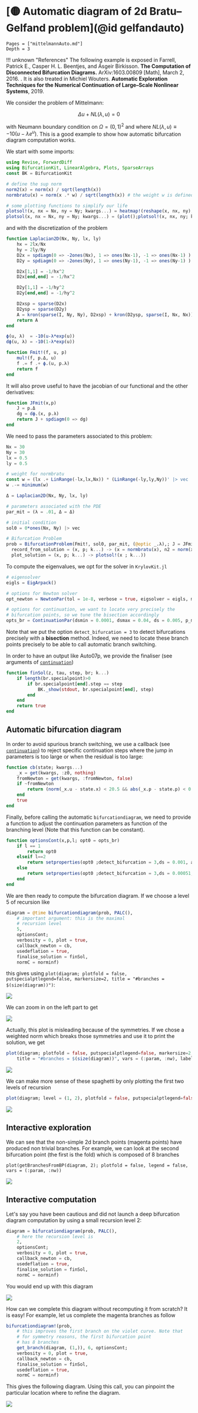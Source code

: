 # [🟡 Automatic diagram of 2d Bratu–Gelfand problem](@id gelfandauto)

```@contents
Pages = ["mittelmannAuto.md"]
Depth = 3
```

!!! unknown "References"
    The following example is exposed in Farrell, Patrick E., Casper H. L. Beentjes, and Ásgeir Birkisson. **The Computation of Disconnected Bifurcation Diagrams.** ArXiv:1603.00809 [Math], March 2, 2016. . It is also treated in Michiel Wouters. **Automatic Exploration Techniques for the Numerical Continuation of Large–Scale Nonlinear Systems**, 2019.


We consider the problem of Mittelmann:

$$\Delta u +NL(\lambda,u) = 0$$

with Neumann boundary condition on $\Omega = (0,1)^2$ and where $NL(\lambda,u)\equiv-10(u-\lambda e^u)$. This is a good example to show how automatic bifurcation diagram computation works.

We start with some imports:

```julia
using Revise, ForwardDiff
using BifurcationKit, LinearAlgebra, Plots, SparseArrays
const BK = BifurcationKit

# define the sup norm
norm2(x) = norm(x) / sqrt(length(x))
normbratu(x) = norm(x .* w) / sqrt(length(x)) # the weight w is defined below

# some plotting functions to simplify our life
plotsol!(x, nx = Nx, ny = Ny; kwargs...) = heatmap!(reshape(x, nx, ny); color = :viridis, kwargs...)
plotsol(x, nx = Nx, ny = Ny; kwargs...) = (plot();plotsol!(x, nx, ny; kwargs...))
```
and with the discretization of the problem

```julia
function Laplacian2D(Nx, Ny, lx, ly)
    hx = 2lx/Nx
    hy = 2ly/Ny
    D2x = spdiagm(0 => -2ones(Nx), 1 => ones(Nx-1), -1 => ones(Nx-1) ) / hx^2
    D2y = spdiagm(0 => -2ones(Ny), 1 => ones(Ny-1), -1 => ones(Ny-1) ) / hy^2

    D2x[1,1] = -1/hx^2
    D2x[end,end] = -1/hx^2

    D2y[1,1] = -1/hy^2
    D2y[end,end] = -1/hy^2

    D2xsp = sparse(D2x)
    D2ysp = sparse(D2y)
    A = kron(sparse(I, Ny, Ny), D2xsp) + kron(D2ysp, sparse(I, Nx, Nx))
    return A
end

ϕ(u, λ)  = -10(u-λ*exp(u))
dϕ(u, λ) = -10(1-λ*exp(u))

function Fmit!(f, u, p)
	mul!(f, p.Δ, u)
	f .= f .+ ϕ.(u, p.λ)
	return f
end
```

It will also prove useful to have the jacobian of our functional and the other derivatives:

```julia
function JFmit(x,p)
	J = p.Δ
	dg = dϕ.(x, p.λ)
	return J + spdiagm(0 => dg)
end
```

We need to pass the parameters associated to this problem:

```julia
Nx = 30
Ny = 30
lx = 0.5
ly = 0.5

# weight for normbratu
const w = (lx .+ LinRange(-lx,lx,Nx)) * (LinRange(-ly,ly,Ny))' |> vec
w .-= minimum(w)

Δ = Laplacian2D(Nx, Ny, lx, ly)

# parameters associated with the PDE
par_mit = (λ = .01, Δ = Δ)

# initial condition
sol0 = 0*ones(Nx, Ny) |> vec

# Bifurcation Problem
prob = BifurcationProblem(Fmit!, sol0, par_mit, (@optic _.λ),; J = JFmit,
  record_from_solution = (x, p; k...) -> (x = normbratu(x), n2 = norm(x), n∞ = norminf(x)),
  plot_solution = (x, p; k...) -> plotsol!(x ; k...))
```

To compute the eigenvalues, we opt for the solver in `KrylovKit.jl`

```julia
# eigensolver
eigls = EigArpack()

# options for Newton solver
opt_newton = NewtonPar(tol = 1e-8, verbose = true, eigsolver = eigls, max_iterations = 20)

# options for continuation, we want to locate very precisely the
# bifurcation points, so we tune the bisection accordingly
opts_br = ContinuationPar(dsmin = 0.0001, dsmax = 0.04, ds = 0.005, p_max = 3.5, p_min = 0.01, detect_bifurcation = 3, nev = 50, plot_every_step = 10, newton_options = (@set opt_newton.verbose = false), max_steps = 251, tol_stability = 1e-6, n_inversion = 6, dsmin_bisection = 1e-7, max_bisection_steps = 25, tol_bisection_eigenvalue = 1e-19)
```	 

Note that we put the option `detect_bifurcation = 3` to detect bifurcations precisely with a **bisection** method. Indeed, we need to locate these branch points precisely to be able to call automatic branch switching.

In order to have an output like Auto07p, we provide the finaliser (see arguments of [`continuation`](@ref))

```julia
function finSol(z, tau, step, br; k...)
	if length(br.specialpoint)>0
		if br.specialpoint[end].step == step
			BK._show(stdout, br.specialpoint[end], step)
		end
	end
	return true
end
```

## Automatic bifurcation diagram

In order to avoid spurious branch switching, we use a callback (see [`continuation`](@ref)) to reject specific continuation steps where the jump in parameters is too large or when the residual is too large:

```julia
function cb(state; kwargs...)
	_x = get(kwargs, :z0, nothing)
	fromNewton = get(kwargs, :fromNewton, false)
	if ~fromNewton
		return (norm(_x.u - state.x) < 20.5 && abs(_x.p - state.p) < 0.05)
	end
	true
end
```

Finally, before calling the automatic `bifurcationdiagram`, we need to provide a function to adjust the continuation parameters as function of the branching level (Note that this function can be constant).

```julia
function optionsCont(x,p,l; opt0 = opts_br)
	if l == 1
		return opt0
	elseif l==2
		return setproperties(opt0 ;detect_bifurcation = 3,ds = 0.001, a = 0.75)
	else
		return setproperties(opt0 ;detect_bifurcation = 3,ds = 0.00051, dsmax = 0.01)
	end
end
```

We are then ready to compute the bifurcation diagram. If we choose a level 5 of recursion like

```julia
diagram = @time bifurcationdiagram(prob, PALC(),
	# important argument: this is the maximal
	# recursion level
	5,
	optionsCont;
	verbosity = 0, plot = true,
	callback_newton = cb,
	usedeflation = true,
	finalise_solution = finSol,
	normC = norminf)
```
this gives using `plot(diagram; plotfold = false, putspecialptlegend=false, markersize=2, title = "#branches = $(size(diagram))")`:

![](mittlemanBD.png)

We can zoom in on the left part to get

![](mittlemanBD1.png)

Actually, this plot is misleading because of the symmetries. If we chose a weighted norm which breaks those symmetries and use it to print the solution, we get

```julia
plot(diagram; plotfold = false, putspecialptlegend=false, markersize=2,
	title = "#branches = $(size(diagram))", vars = (:param, :nw), label = "")
```

![](mittlemannBD-1.png)

We can make more sense of these spaghetti by only plotting the first two levels of recursion

```julia
plot(diagram; level = (1, 2), plotfold = false, putspecialptlegend=false, markersize=2, label = "", vars = (:param, :nw))
```

![](mittlemannBD-2.png)

## Interactive exploration

We can see that the non-simple 2d branch points (magenta points) have produced non trivial branches. For example, we can look at the second bifurcation point (the first is the fold) which is composed of 8 branches

`plot(getBranchesFromBP(diagram, 2); plotfold = false, legend = false, vars = (:param, :nw))`

![](mittlemannBD-2-1.png)

## Interactive computation

Let's say you have been cautious and did not launch a deep bifurcation diagram computation by using a small recursion level 2:

```julia
diagram = bifurcationdiagram(prob, PALC(),
	# here the recursion level is
	2,
	optionsCont;
	verbosity = 0, plot = true,
	callback_newton = cb,
	usedeflation = true,
	finalise_solution = finSol,
	normC = norminf)
```

You would end up with this diagram

![](mittlemanBD2.png)

How can we complete this diagram without recomputing it from scratch? It is easy! For example, let us complete the magenta branches as follow

```julia
bifurcationdiagram!(prob,
	# this improves the first branch on the violet curve. Note that
	# for symmetry reasons, the first bifurcation point
	# has 8 branches
	get_branch(diagram, (1,)), 6, optionsCont;
	verbosity = 0, plot = true,
	callback_newton = cb,
	finalise_solution = finSol,
	usedeflation = true,
	normC = norminf)
```

This gives the following diagram. Using this call, you can pinpoint the particular location where to refine the diagram.

![](mittlemanBD3.png)
